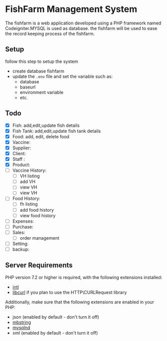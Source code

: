 # FishFarm Management System

The fishfarm is a web application developed using a PHP framework
named Codeigniter.MYSQL is used as database.
the fishfarm will be used to ease the record
keeping process of the fishfarm.

## Setup

follow this step to setup the system

- create database fishfarm
- update the `.env` file and set the variable such as:
  - database
  - baseurl
  - environment variable
  - etc.

## Todo

- [x] Fish: add,edit,update fish details
- [x] Fish Tank: add,edit,update fish tank details
- [x] Food: add, edit, delete food
- [x] Vaccine:
- [x] Supplier:
- [x] Client:
- [x] Staff :
- [x] Product:
- [ ] Vaccine History:
  - [ ] VH listing
  - [ ] add VH
  - [ ] view VH
  - [ ] view VH
- [ ] Food History:
  - [ ] fh listing
  - [ ] add food history
  - [ ] view food history
- [ ] Expenses:
- [ ] Purchase:
- [ ] Sales:
  - [ ] order management 
- [ ] Setting:
- [ ] backup:

## Server Requirements

PHP version 7.2 or higher is required, with the following extensions installed:

- [intl](http://php.net/manual/en/intl.requirements.php)
- [libcurl](http://php.net/manual/en/curl.requirements.php) if you plan to use the HTTP\CURLRequest library

Additionally, make sure that the following extensions are enabled in your PHP:

- json (enabled by default - don't turn it off)
- [mbstring](http://php.net/manual/en/mbstring.installation.php)
- [mysqlnd](http://php.net/manual/en/mysqlnd.install.php)
- xml (enabled by default - don't turn it off)